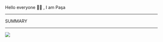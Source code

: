 Hello everyone 👋🏻 , I am Paşa

<hr width="500"/>

<p margin="5000">SUMMARY</p>

<hr  width="500"/>

<div display="flex";justifyContent="center">

![](https://github-readme-streak-stats.herokuapp.com/?user=pasaismihan&theme=dracula&hide_border=true)<br/>


</div>
